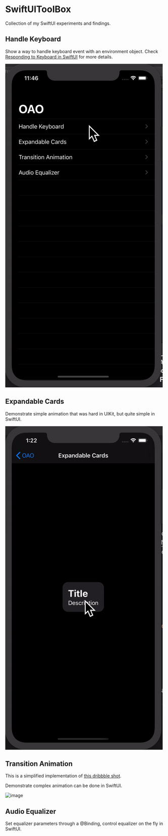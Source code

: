 # SwiftUIToolBox

Collection of my SwiftUI experiments and findings.

## Handle Keyboard

Show a way to handle keyboard event with an environment object. Check [Responding to Keyboard in SwiftUI](https://github.com/Jimmy-Lee/Notes/blob/master/Notes/Responding%20to%20Keyboard%20in%20SwiftUI.md) for more details.

![image](https://github.com/Jimmy-Lee/SwiftUIToolBox/blob/master/README%20images/Handle%20Keyboard.gif)

## Expandable Cards

Demonstrate simple animation that was hard in UIKit, but quite simple in SwiftUI.

![image](https://github.com/Jimmy-Lee/SwiftUIToolBox/blob/master/README%20images/Expandable%20Card.gif)

## Transition Animation

This is a simplified implementation of [this dribbble shot](https://dribbble.com/shots/1850527-Music-Player-Transition).

Demonstrate complex animation can be done in SwiftUI.

![image](https://github.com/Jimmy-Lee/SwiftUIToolBox/blob/master/README%20images/Transition%20Animation.gif)

## Audio Equalizer

Set equalizer parameters through a @Binding, control equalizer on the fly in SwiftUI.
